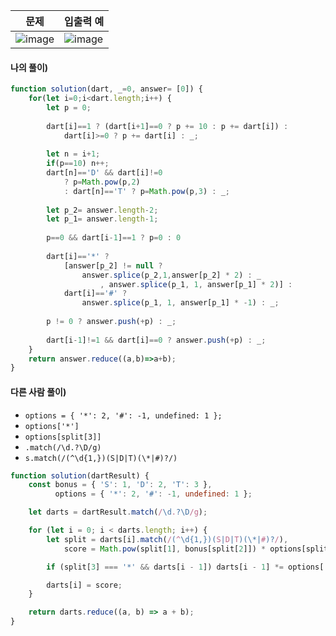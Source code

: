 | 문제 | 입출력 예 |
| ----- | ----- |
| ![image](https://user-images.githubusercontent.com/87289383/142730002-1f6ba493-6e5d-421c-b0c2-d639f46c6ae5.png) | ![image](https://user-images.githubusercontent.com/87289383/142730013-7b2c14df-26fc-4884-bb98-22e9507d9cb5.png) |

#### 나의 풀이)
```javascript
function solution(dart, _=0, answer= [0]) {
    for(let i=0;i<dart.length;i++) {
        let p = 0;
        
        dart[i]==1 ? (dart[i+1]==0 ? p += 10 : p += dart[i]) :
            dart[i]>=0 ? p += dart[i] : _;
         
        let n = i+1;
        if(p==10) n++;
        dart[n]=='D' && dart[i]!=0
            ? p=Math.pow(p,2)
            : dart[n]=='T' ? p=Math.pow(p,3) : _;
        
        let p_2= answer.length-2;
        let p_1= answer.length-1;
        
        p==0 && dart[i-1]==1 ? p=0 : 0
        
        dart[i]=='*' ?
            [answer[p_2] != null ?
                answer.splice(p_2,1,answer[p_2] * 2) : _
                    , answer.splice(p_1, 1, answer[p_1] * 2)] :
            dart[i]=='#' ?
                answer.splice(p_1, 1, answer[p_1] * -1) : _;
        
        p != 0 ? answer.push(+p) : _;
        
        dart[i-1]!=1 && dart[i]==0 ? answer.push(+p) : _;
    }
    return answer.reduce((a,b)=>a+b);
}
```

#### 다른 사람 풀이)
- `options = { '*': 2, '#': -1, undefined: 1 };`
- `options['*']`
- `options[split[3]]`
- `.match(/\d.?\D/g)`
- `s.match(/(^\d{1,})(S|D|T)(\*|#)?/)`
```javascript
function solution(dartResult) {
    const bonus = { 'S': 1, 'D': 2, 'T': 3 },
          options = { '*': 2, '#': -1, undefined: 1 };

    let darts = dartResult.match(/\d.?\D/g);

    for (let i = 0; i < darts.length; i++) {
        let split = darts[i].match(/(^\d{1,})(S|D|T)(\*|#)?/),
            score = Math.pow(split[1], bonus[split[2]]) * options[split[3]];

        if (split[3] === '*' && darts[i - 1]) darts[i - 1] *= options['*'];

        darts[i] = score;
    }

    return darts.reduce((a, b) => a + b);
}
```
